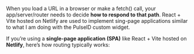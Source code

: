 When you load a URL in a browser or make a fetch() call, your app/server/router needs to decide **how to respond to that path**.
React + Vite hosted on Netlify are used to implement sing-page applications similar to what I am doing with the PulseID custom widget.

If you’re using a **single-page application (SPA)** like React + Vite hosted on **Netlify**, here’s how routing typically works: